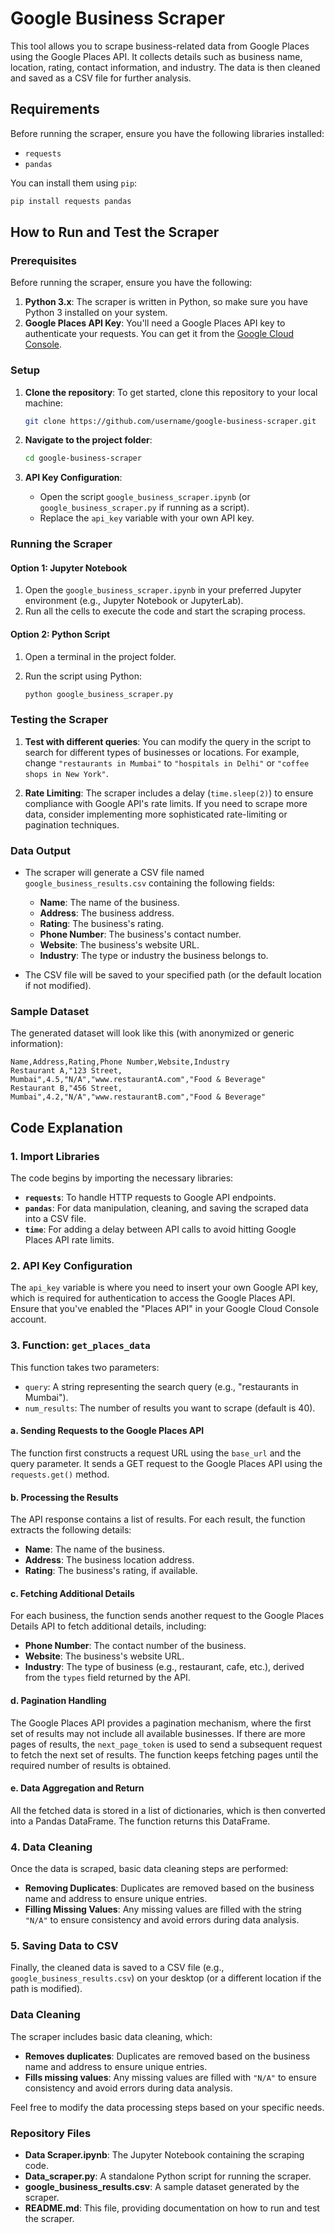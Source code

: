 # Google Business Scraper

This tool allows you to scrape business-related data from Google Places using the Google Places API. It collects details such as business name, location, rating, contact information, and industry. The data is then cleaned and saved as a CSV file for further analysis.

## Requirements

Before running the scraper, ensure you have the following libraries installed:

- `requests`
- `pandas`

You can install them using `pip`:

```bash
pip install requests pandas
```

## How to Run and Test the Scraper

### Prerequisites

Before running the scraper, ensure you have the following:
1. **Python 3.x**: The scraper is written in Python, so make sure you have Python 3 installed on your system.
2. **Google Places API Key**: You'll need a Google Places API key to authenticate your requests. You can get it from the [Google Cloud Console](https://console.cloud.google.com/).

### Setup

1. **Clone the repository**: To get started, clone this repository to your local machine:

    ```bash
    git clone https://github.com/username/google-business-scraper.git
    ```

2. **Navigate to the project folder**:

    ```bash
    cd google-business-scraper
    ```

3. **API Key Configuration**:
    - Open the script `google_business_scraper.ipynb` (or `google_business_scraper.py` if running as a script).
    - Replace the `api_key` variable with your own API key.

### Running the Scraper

#### Option 1: Jupyter Notebook

1. Open the `google_business_scraper.ipynb` in your preferred Jupyter environment (e.g., Jupyter Notebook or JupyterLab).
2. Run all the cells to execute the code and start the scraping process.

#### Option 2: Python Script

1. Open a terminal in the project folder.
2. Run the script using Python:

    ```bash
    python google_business_scraper.py
    ```

### Testing the Scraper

1. **Test with different queries**: You can modify the query in the script to search for different types of businesses or locations. For example, change `"restaurants in Mumbai"` to `"hospitals in Delhi"` or `"coffee shops in New York"`.
   
2. **Rate Limiting**: The scraper includes a delay (`time.sleep(2)`) to ensure compliance with Google API's rate limits. If you need to scrape more data, consider implementing more sophisticated rate-limiting or pagination techniques.

### Data Output

- The scraper will generate a CSV file named `google_business_results.csv` containing the following fields:
    - **Name**: The name of the business.
    - **Address**: The business address.
    - **Rating**: The business's rating.
    - **Phone Number**: The business's contact number.
    - **Website**: The business's website URL.
    - **Industry**: The type or industry the business belongs to.

- The CSV file will be saved to your specified path (or the default location if not modified).

### Sample Dataset

The generated dataset will look like this (with anonymized or generic information):

```csv
Name,Address,Rating,Phone Number,Website,Industry
Restaurant A,"123 Street, Mumbai",4.5,"N/A","www.restaurantA.com","Food & Beverage"
Restaurant B,"456 Street, Mumbai",4.2,"N/A","www.restaurantB.com","Food & Beverage"
```

## Code Explanation

### 1. Import Libraries

The code begins by importing the necessary libraries:

- **`requests`**: To handle HTTP requests to Google API endpoints.
- **`pandas`**: For data manipulation, cleaning, and saving the scraped data into a CSV file.
- **`time`**: For adding a delay between API calls to avoid hitting Google Places API rate limits.

### 2. API Key Configuration

The `api_key` variable is where you need to insert your own Google API key, which is required for authentication to access the Google Places API. Ensure that you've enabled the "Places API" in your Google Cloud Console account.

### 3. Function: `get_places_data`

This function takes two parameters:
- `query`: A string representing the search query (e.g., "restaurants in Mumbai").
- `num_results`: The number of results you want to scrape (default is 40).

#### a. Sending Requests to the Google Places API

The function first constructs a request URL using the `base_url` and the query parameter. It sends a GET request to the Google Places API using the `requests.get()` method.

#### b. Processing the Results

The API response contains a list of results. For each result, the function extracts the following details:
- **Name**: The name of the business.
- **Address**: The business location address.
- **Rating**: The business's rating, if available.

#### c. Fetching Additional Details

For each business, the function sends another request to the Google Places Details API to fetch additional details, including:
- **Phone Number**: The contact number of the business.
- **Website**: The business's website URL.
- **Industry**: The type of business (e.g., restaurant, cafe, etc.), derived from the `types` field returned by the API.

#### d. Pagination Handling

The Google Places API provides a pagination mechanism, where the first set of results may not include all available businesses. If there are more pages of results, the `next_page_token` is used to send a subsequent request to fetch the next set of results. The function keeps fetching pages until the required number of results is obtained.

#### e. Data Aggregation and Return

All the fetched data is stored in a list of dictionaries, which is then converted into a Pandas DataFrame. The function returns this DataFrame.

### 4. Data Cleaning

Once the data is scraped, basic data cleaning steps are performed:
- **Removing Duplicates**: Duplicates are removed based on the business name and address to ensure unique entries.
- **Filling Missing Values**: Any missing values are filled with the string `"N/A"` to ensure consistency and avoid errors during data analysis.

### 5. Saving Data to CSV

Finally, the cleaned data is saved to a CSV file (e.g., `google_business_results.csv`) on your desktop (or a different location if the path is modified).

### Data Cleaning

The scraper includes basic data cleaning, which:
- **Removes duplicates**: Duplicates are removed based on the business name and address to ensure unique entries.
- **Fills missing values**: Any missing values are filled with `"N/A"` to ensure consistency and avoid errors during data analysis.

Feel free to modify the data processing steps based on your specific needs.

### Repository Files

- **Data Scraper.ipynb**: The Jupyter Notebook containing the scraping code.
- **Data_scraper.py**: A standalone Python script for running the scraper.
- **google_business_results.csv**: A sample dataset generated by the scraper.
- **README.md**: This file, providing documentation on how to run and test the scraper.
